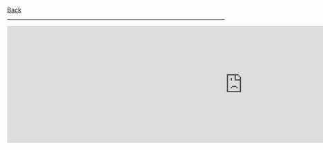 <p>
  <a style="float:left;" href="guatape.html" class="btn2">Back</a>
  </p>
  <div style="clear:both;"> </div>
  <hr>
<iframe src="https://h5p.org/h5p/embed/356412" width="1090" height="272" frameborder="0" allowfullscreen="allowfullscreen"></iframe><script src="https://h5p.org/sites/all/modules/h5p/library/js/h5p-resizer.js" charset="UTF-8"></script>

